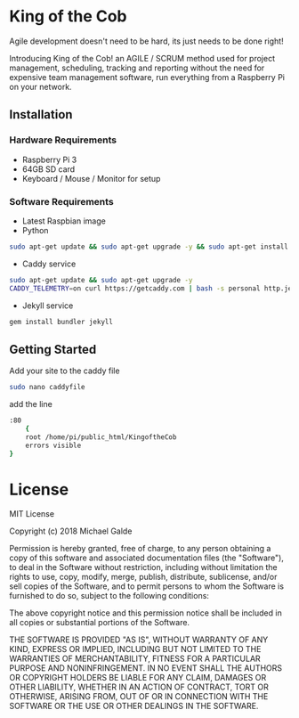# King of the Cob
Agile development doesn't need to be hard, its just needs to be done right!

Introducing King of the Cob! an AGILE / SCRUM method used for project management, scheduling, tracking and reporting without the need for expensive team management software, run everything from a Raspberry Pi on your network.


## Installation
### Hardware Requirements
* Raspberry Pi 3
* 64GB SD card
* Keyboard / Mouse / Monitor for setup

### Software Requirements
* Latest Raspbian image
* Python
```bash
sudo apt-get update && sudo apt-get upgrade -y && sudo apt-get install python -y
```
* Caddy service
```bash
sudo apt-get update && sudo apt-get upgrade -y
CADDY_TELEMETRY=on curl https://getcaddy.com | bash -s personal http.jekyll,http.login,http.reauth,http.upload
```
* Jekyll service
```bash
gem install bundler jekyll
```

## Getting Started
Add your site to the caddy file
```bash
sudo nano caddyfile
```
add the line
```bash
:80
	{
	root /home/pi/public_html/KingoftheCob
	errors visible
}
```


# License
MIT License

Copyright (c) 2018 Michael Galde

Permission is hereby granted, free of charge, to any person obtaining a copy
of this software and associated documentation files (the "Software"), to deal
in the Software without restriction, including without limitation the rights
to use, copy, modify, merge, publish, distribute, sublicense, and/or sell
copies of the Software, and to permit persons to whom the Software is
furnished to do so, subject to the following conditions:

The above copyright notice and this permission notice shall be included in all
copies or substantial portions of the Software.

THE SOFTWARE IS PROVIDED "AS IS", WITHOUT WARRANTY OF ANY KIND, EXPRESS OR
IMPLIED, INCLUDING BUT NOT LIMITED TO THE WARRANTIES OF MERCHANTABILITY,
FITNESS FOR A PARTICULAR PURPOSE AND NONINFRINGEMENT. IN NO EVENT SHALL THE
AUTHORS OR COPYRIGHT HOLDERS BE LIABLE FOR ANY CLAIM, DAMAGES OR OTHER
LIABILITY, WHETHER IN AN ACTION OF CONTRACT, TORT OR OTHERWISE, ARISING FROM,
OUT OF OR IN CONNECTION WITH THE SOFTWARE OR THE USE OR OTHER DEALINGS IN THE
SOFTWARE.
